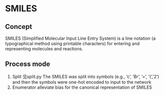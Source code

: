 # SMILES
## Concept
SMILES (Simplified Molecular Input Line Entry System) is a line notation (a typographical method using printable characters) for entering and representing molecules and reactions.
## Process mode
1. Split
    见split.py
    The SMILES was split into symbols (e.g., ’c’, ’Br’, ’=’, ’(’,’2’) and then the symbols were one-hot encoded to input to the network
2. Enumerator
    alleviate bias for the canonical representation of SMILES
